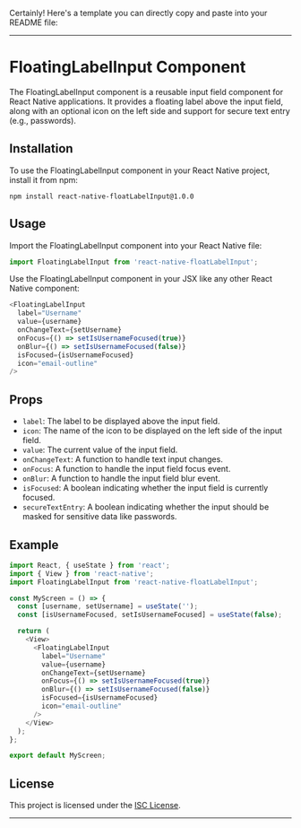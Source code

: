 Certainly! Here's a template you can directly copy and paste into your README file:

---

# FloatingLabelInput Component

The FloatingLabelInput component is a reusable input field component for React Native applications. It provides a floating label above the input field, along with an optional icon on the left side and support for secure text entry (e.g., passwords).

## Installation

To use the FloatingLabelInput component in your React Native project, install it from npm:

```
npm install react-native-floatLabelInput@1.0.0
```

## Usage

Import the FloatingLabelInput component into your React Native file:

```javascript
import FloatingLabelInput from 'react-native-floatLabelInput';
```

Use the FloatingLabelInput component in your JSX like any other React Native component:

```javascript
<FloatingLabelInput
  label="Username"
  value={username}
  onChangeText={setUsername}
  onFocus={() => setIsUsernameFocused(true)}
  onBlur={() => setIsUsernameFocused(false)}
  isFocused={isUsernameFocused}
  icon="email-outline"
/>
```

## Props

- `label`: The label to be displayed above the input field.
- `icon`: The name of the icon to be displayed on the left side of the input field.
- `value`: The current value of the input field.
- `onChangeText`: A function to handle text input changes.
- `onFocus`: A function to handle the input field focus event.
- `onBlur`: A function to handle the input field blur event.
- `isFocused`: A boolean indicating whether the input field is currently focused.
- `secureTextEntry`: A boolean indicating whether the input should be masked for sensitive data like passwords.

## Example

```javascript
import React, { useState } from 'react';
import { View } from 'react-native';
import FloatingLabelInput from 'react-native-floatLabelInput';

const MyScreen = () => {
  const [username, setUsername] = useState('');
  const [isUsernameFocused, setIsUsernameFocused] = useState(false);

  return (
    <View>
      <FloatingLabelInput
        label="Username"
        value={username}
        onChangeText={setUsername}
        onFocus={() => setIsUsernameFocused(true)}
        onBlur={() => setIsUsernameFocused(false)}
        isFocused={isUsernameFocused}
        icon="email-outline"
      />
    </View>
  );
};

export default MyScreen;
```

## License

This project is licensed under the [ISC License](LICENSE).

---
